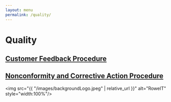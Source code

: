 ```yaml
---
layout: menu
permalink: /quality/
---
```


<h1>Quality</h1>
<h2><a href="{{ "/Customer-Feedback-Procedure.html" | relative_url }}">Customer Feedback Procedure</a></h2>
<h2><a href="{{ "/Nonconformity-and-Corrective-Action-Procedure.html" | relative_url }}">Nonconformity and Corrective Action Procedure</a></h2>

<img src="{{ "/images/backgroundLogo.jpeg" | relative_url }}" alt="RoweIT"  style="width:100%"/>

